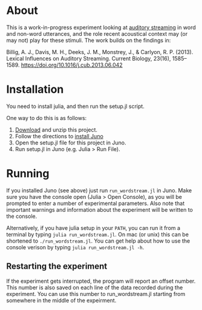 # About

This is a work-in-progress experiment looking at
[auditory streaming](http://www.nature.com/nrn/journal/v14/n10/fig_tab/nrn3565_F3.html)
in word and non-word utterances, and the role recent acoustical context may (or
may not) play for these stimuli. The work builds on the findings in:

Billig, A. J., Davis, M. H., Deeks, J. M., Monstrey, J., & Carlyon, R. P. (2013). Lexical Influences on Auditory Streaming. Current Biology, 23(16), 1585–1589. https://doi.org/10.1016/j.cub.2013.06.042

# Installation

You need to install julia, and then run the setup.jl script.

One way to do this is as follows:

1. [Download](https://github.com/haberdashPI/navy_wordstream/archive/master.zip)
   and unzip this project.
2. Follow the directions to [install Juno](https://github.com/JunoLab/uber-juno/blob/master/setup.md)
3. Open the setup.jl file for this project in Juno.
5. Run setup.jl in Juno (e.g. Julia > Run File).

# Running

If you installed Juno (see above) just run `run_wordstream.jl` in Juno.  Make
sure you have the console open (Julia > Open Console), as you will be prompted
to enter a number of experimental parameters. Also note that important warnings
and information about the experiment will be written to the console.

Alternatively, if you have julia setup in your `PATH`, you can run it from a
terminal by typing `julia run_wordstream.jl`. On mac (or unix) this can be
shortened to `./run_wordstream.jl`. You can get help about how to use the
console verison by typing `julia run_wordstream.jl -h`. 

## Restarting the experiment

If the experiment gets interrupted, the program will report an offset
number. This number is also saved on each line of the data recorded during
the experiment. You can use this number to run_wordstream.jl starting from
somewhere in the middle of the expeirment.

